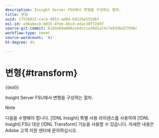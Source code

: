 ```yaml
---
description: Insight Server FSU에서 변형을 구성하는 절차.
title: 변형
uuid: 17538912-caca-4953-ad84-b832be555dbf
exl-id: a96abecb-b035-4fee-8bcd-edac38f7245f
source-git-commit: b1dda69a606a16dccca30d2a74c7e63dbd27936c
workflow-type: tm+mt
source-wordcount: '41'
ht-degree: 4%

---
```


# 변형{#transform}

{{eol}}

Insight Server FSU에서 변형을 구성하는 절차.

>[!NOTE]
>
>다음을 수행해야 합니다. [!DNL Insight] 특별 사용 라이센스를 사용하여 [!DNL Insight] FSU 대상 [!DNL Transform] 기능을 사용할 수 있습니다. 자세한 내용은 Adobe 고객 지원 센터에 문의하십시오.
